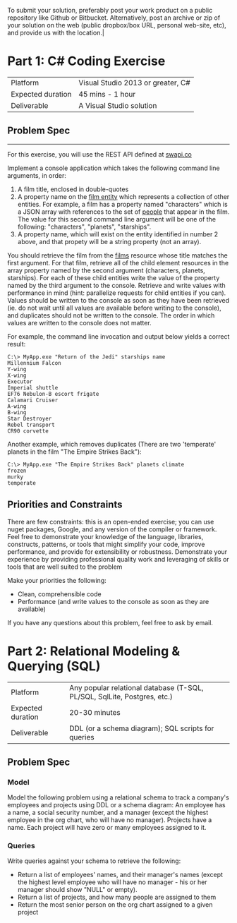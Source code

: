 
To submit your solution, preferably post your work product on a public repository like Github or Bitbucket. Alternatively, post an archive or zip of your solution on the web (public dropbox/box URL, personal web-site, etc), and provide us with the location.|


# Part 1: C# Coding Exercise
|                         |                                                                                                                                                                                                                                      |
|-------------------------|---------------------------------------|
| Platform                | Visual Studio 2013 or greater, C#     |
| Expected duration       | 45 mins - 1 hour                      |
| Deliverable             | A Visual Studio solution              |

## Problem Spec
---

For this exercise, you will use the REST API defined at [swapi.co](http://swapi.co/)

Implement a console application which takes the following command line arguments, in order:

1. A film title, enclosed in double-quotes
2. A property name on the [film entity](http://swapi.co/documentation#films) which represents a collection of other entities. For example, a film has a property named "characters" which is a JSON array with references to the set of [people](http://swapi.co/documentation#people) that appear in the film. The value for this second command line argument will be one of the following: "characters", "planets", "starships".
3. A property name, which will exist on the entity identified in number 2 above, and that propety will be a string property (not an array).

You should retrieve the film from the [films](http://swapi.co/documentation#films) resource whose title matches the first argument. For that film, retrieve all of the child element resources in the array property named by the second argument (characters, planets, starships). For each of these child entities write the value of the property named by the third argument to the console. Retrieve and write values with performance in mind (hint: parallelize requests for child entities if you can). Values should be written to the console as soon as they have been retrieved (ie. do not wait until all values are available before writing to the console), and duplicates should not be written to the console. The order in which values are written to the console does not matter.

For example, the command line invocation and output below yields a correct result:

```
C:\> MyApp.exe "Return of the Jedi" starships name
Millennium Falcon
Y-wing
X-wing
Executor
Imperial shuttle
EF76 Nebulon-B escort frigate
Calamari Cruiser
A-wing
B-wing
Star Destroyer
Rebel transport
CR90 corvette
```

Another example, which removes duplicates (There are two 'temperate' planets in the film "The Empire Strikes Back"):
```
C:\> MyApp.exe "The Empire Strikes Back" planets climate
frozen
murky
temperate
```

## Priorities and Constraints

There are few constraints: this is an open-ended exercise; you can use nuget packages, Google, and any version of the compiler or framework. Feel free to demonstrate your knowledge of the language, libraries, constructs, patterns, or tools that  might simplify your code, improve performance, and provide for extensibility or robustness. Demonstrate your experience by providing professional quality work and leveraging of skills or tools that are well suited to the problem

Make your priorities the following:

* Clean, comprehensible code
* Performance (and write values to the console as soon as they are available)

If you have any questions about this problem, feel free to ask by email.

# Part 2: Relational Modeling & Querying (SQL)
|                         |                                                                                                                                                                                                                                      |
|-------------------------|---------------------------------------------------------------------------|
| Platform                | Any popular relational database (T-SQL, PL/SQL, SqlLite, Postgres, etc.)  |
| Expected duration       | 20-30 minutes                                                             |
| Deliverable             | DDL (or a schema diagram); SQL scripts for queries                        |

## Problem Spec
### Model
Model the following problem using a relational schema to track a company's employees and projects using DDL or a schema diagram:
An employee has a name, a social security number, and a manager (except the highest employee in the org chart, who will have no manager).
Projects have a name.
Each project will have zero or many employees assigned to it.

### Queries
Write queries against your schema to retrieve the following:
* Return a list of employees' names, and their manager's names (except the highest level employee who will have no manager - his or her manager should show "NULL" or empty).
* Return a list of projects, and how many people are assigned to them
* Return the most senior person on the org chart assigned to a given project
